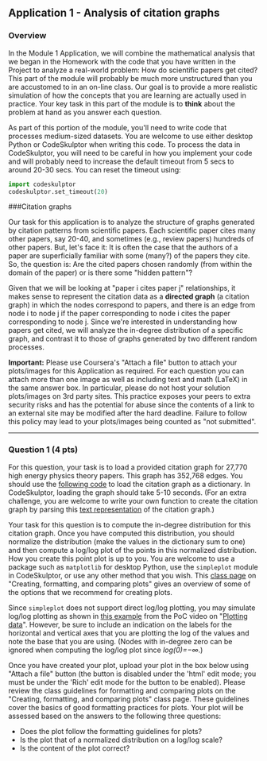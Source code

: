 ## Application 1 - Analysis of citation graphs

### Overview

In the Module 1 Application, we will combine the mathematical analysis that we began in the Homework with the code that you have written in the Project to analyze a real-world problem: How do scientific papers get cited? This part of the module will probably be much more unstructured than you are accustomed to in an on-line class. Our goal is to provide a more realistic simulation of how the concepts that you are learning are actually used in practice. Your key task in this part of the module is to **think** about the problem at hand as you answer each question.

As part of this portion of the module, you'll need to write code that processes medium-sized datasets. You are welcome to use either desktop Python or CodeSkulptor when writing this code. To process the data in CodeSkulptor, you will need to be careful in how you implement your code and will probably need to increase the default timeout from 5 secs to around 20-30 secs. You can reset the timeout using: 

````python
import codeskulptor
codeskulptor.set_timeout(20)
````

###Citation graphs

Our task for this application is to analyze the structure of graphs generated by citation patterns from scientific papers. Each scientific paper cites many other papers, say 20-40, and sometimes (e.g., review papers) hundreds of other papers. But, let's face it: It is often the case that the authors of a paper are superficially familiar with some (many?) of the papers they cite. So, the question is: Are the cited papers chosen randomly (from within the domain of the paper) or is there some "hidden pattern"?

Given that we will be looking at "paper i cites paper j" relationships, it makes sense to represent the citation data as a **directed graph** (a citation graph) in which the nodes correspond to papers, and there is an edge from node i to node j if the paper corresponding to node i cites the paper corresponding to node j. Since we're interested in understanding how papers get cited, we will analyze the in-degree distribution of a specific graph, and contrast it to those of graphs generated by two different random processes.

**Important:** Please use Coursera's "Attach a file" button to attach your plots/images for this Application as required. For each question you can attach more than one image as well as including text and math (LaTeX) in the same answer box. In particular, please do not host your solution plots/images on 3rd party sites. This practice exposes your peers to extra security risks and has the potential for abuse since the contents of a link to an external site may be modified after the hard deadline. Failure to follow this policy may lead to your plots/images being counted as "not submitted".

---

### Question 1 (4 pts)

For this question, your task is to load a provided citation graph for 27,770 high energy physics theory papers. This graph has 352,768 edges. You should use the [following code](http://www.codeskulptor.org/#alg_load_graph.py)  to load the citation graph as a dictionary. In CodeSkulptor, loading the graph should take 5-10 seconds. (For an extra challenge, you are welcome to write your own function to create the citation graph by parsing this [text representation](http://storage.googleapis.com/codeskulptor-alg/alg_phys-cite.txt) of the citation graph.) 

 Your task for this question is to compute the in-degree distribution for this citation graph. Once you have computed this distribution, you should normalize the distribution (make the values in the dictionary sum to one) and then compute a log/log plot of the points in this normalized distribution. How you create this point plot is up to you. You are welcome to use a package such as `matplotlib` for desktop Python, use the `simpleplot` module in CodeSkulptor, or use any other method that you wish. This [class page](https://class.coursera.org/algorithmicthink1-002/wiki/ides?page=plotting) on "Creating, formatting, and comparing plots" gives an overview of some of the options that we recommend for creating plots.

Since `simpleplot` does not support direct log/log plotting, you may simulate log/log plotting as shown in [this example](http://www.codeskulptor.org/#poc_mystery_plot.py) from the PoC video on "[Plotting data](https://class.coursera.org/algorithmicthink1-002/lecture/185)". However, be sure to include an indication on the labels for the horizontal and vertical axes that you are plotting the log of the values and note the base that you are using. (Nodes with in-degree zero can be ignored when computing the log/log plot since *log(0)=−∞*.)

Once you have created your plot, upload your plot in the box below using "Attach a file" button (the button is disabled under the 'html' edit mode; you must be under the 'Rich' edit mode for the button to be enabled). Please review the class guidelines for formatting and comparing plots on the "Creating, formatting, and comparing plots" class page. These guidelines cover the basics of good formatting practices for plots. Your plot will be assessed based on the answers to the following three questions:

* Does the plot follow the formatting guidelines for plots?
* Is the plot that of a normalized distribution on a log/log scale?
* Is the content of the plot correct? 
